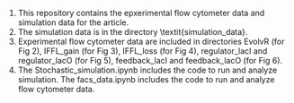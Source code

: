1. This repository contains the epxerimental flow cytometer data and simulation data for the article.
2. The simulation data is in the directory \textit{simulation_data}.
3. Experimental flow cytometer data are included in directories EvolvR (for Fig 2), IFFL_gain (for Fig 3), IFFL_loss (for Fig 4), regulator_lacI and regulator_lacO (for Fig 5), feedback_lacI and feedback_lacO (for Fig 6).
4. The Stochastic_simulation.ipynb includes the code to run and analyze simulation. The facs_data.ipynb includes the code to run and analyze flow cytometer data.
